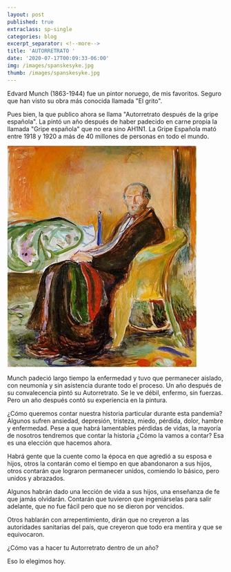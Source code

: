 ```yaml
---
layout: post
published: true
extraclass: sp-single
categories: blog
excerpt_separator: <!--more-->
title: 'AUTORRETRATO '
date: '2020-07-17T00:09:33-06:00'
img: /images/spanskesyke.jpg
thumb: /images/spanskesyke.jpg
---
```

Edvard Munch (1863-1944) fue un pintor noruego, de mis favoritos. Seguro que han visto su obra más conocida llamada "El grito".   <!--more-->

Pues bien, la que publico ahora se llama "Autorretrato después de la gripe española".  La pintó un año después de haber padecido en carne propia la llamada "Gripe española" que no era sino AH1N1. La Gripe Española mató entre 1918 y 1920 a más de 40 millones de personas en todo el mundo.

![null](/images/unnamed.jpg)

Munch padeció largo tiempo la enfermedad y tuvo que permanecer aislado, con neumonía y sin asistencia durante todo el proceso. Un año después de su convalecencia pintó su Autorretrato. Se le ve débil, enfermo, sin fuerzas. Pero un año después contó su experiencia en la pintura.

¿Cómo queremos contar nuestra historia particular durante esta pandemia? Algunos sufren ansiedad, depresión, tristeza, miedo, pérdida, dolor, hambre y enfermedad. Pese a que habrá lamentables pérdidas de vidas, la mayoría de nosotros tendremos que contar la historia ¿Cómo la vamos a contar? Esa es una elección que hacemos ahora.

Habrá gente que la cuente como la época en que agredió a su esposa e hijos, otros la contarán como el tiempo en que abandonaron a sus hijos, otros contarán que lograron permanecer unidos, comiendo lo básico, pero unidos y abrazados.

Algunos habrán dado una lección de vida a sus hijos, una enseñanza de fe que jamás olvidarán. Contarán que tuvieron que ingeniárselas para salir adelante, que no fue fácil pero que no se dieron por vencidos.

Otros hablarán con arrepentimiento, dirán que no creyeron a las autoridades sanitarias del país, que creyeron que todo era mentira y que se equivocaron.

¿Cómo vas a hacer tu Autorretrato dentro de un año?

Eso lo elegimos hoy.
